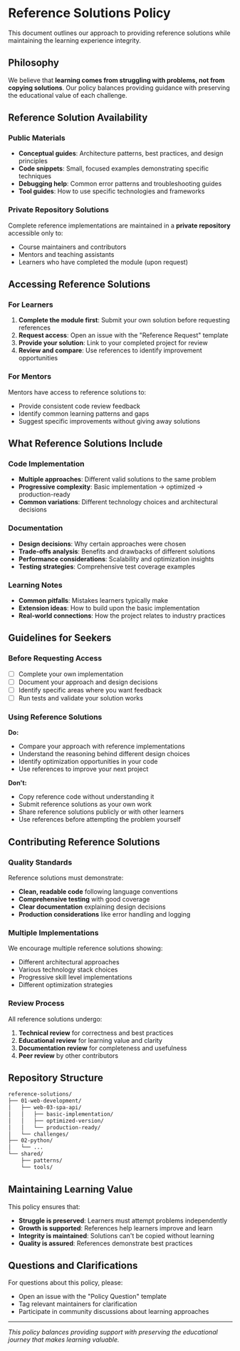 # Reference Solutions Policy

This document outlines our approach to providing reference solutions while maintaining the learning experience integrity.

## Philosophy

We believe that **learning comes from struggling with problems, not from copying solutions**. Our policy balances providing guidance with preserving the educational value of each challenge.

## Reference Solution Availability

### Public Materials

- **Conceptual guides**: Architecture patterns, best practices, and design principles
- **Code snippets**: Small, focused examples demonstrating specific techniques
- **Debugging help**: Common error patterns and troubleshooting guides
- **Tool guides**: How to use specific technologies and frameworks

### Private Repository Solutions

Complete reference implementations are maintained in a **private repository** accessible only to:

- Course maintainers and contributors
- Mentors and teaching assistants
- Learners who have completed the module (upon request)

## Accessing Reference Solutions

### For Learners

1. **Complete the module first**: Submit your own solution before requesting references
2. **Request access**: Open an issue with the "Reference Request" template
3. **Provide your solution**: Link to your completed project for review
4. **Review and compare**: Use references to identify improvement opportunities

### For Mentors

Mentors have access to reference solutions to:

- Provide consistent code review feedback
- Identify common learning patterns and gaps
- Suggest specific improvements without giving away solutions

## What Reference Solutions Include

### Code Implementation

- **Multiple approaches**: Different valid solutions to the same problem
- **Progressive complexity**: Basic implementation → optimized → production-ready
- **Common variations**: Different technology choices and architectural decisions

### Documentation

- **Design decisions**: Why certain approaches were chosen
- **Trade-offs analysis**: Benefits and drawbacks of different solutions
- **Performance considerations**: Scalability and optimization insights
- **Testing strategies**: Comprehensive test coverage examples

### Learning Notes

- **Common pitfalls**: Mistakes learners typically make
- **Extension ideas**: How to build upon the basic implementation
- **Real-world connections**: How the project relates to industry practices

## Guidelines for Seekers

### Before Requesting Access

- [ ] Complete your own implementation
- [ ] Document your approach and design decisions
- [ ] Identify specific areas where you want feedback
- [ ] Run tests and validate your solution works

### Using Reference Solutions

**Do:**
- Compare your approach with reference implementations
- Understand the reasoning behind different design choices
- Identify optimization opportunities in your code
- Use references to improve your next project

**Don't:**
- Copy reference code without understanding it
- Submit reference solutions as your own work
- Share reference solutions publicly or with other learners
- Use references before attempting the problem yourself

## Contributing Reference Solutions

### Quality Standards

Reference solutions must demonstrate:

- **Clean, readable code** following language conventions
- **Comprehensive testing** with good coverage
- **Clear documentation** explaining design decisions
- **Production considerations** like error handling and logging

### Multiple Implementations

We encourage multiple reference solutions showing:

- Different architectural approaches
- Various technology stack choices
- Progressive skill level implementations
- Different optimization strategies

### Review Process

All reference solutions undergo:

1. **Technical review** for correctness and best practices
2. **Educational review** for learning value and clarity
3. **Documentation review** for completeness and usefulness
4. **Peer review** by other contributors

## Repository Structure

```bash
reference-solutions/
├── 01-web-development/
│   ├── web-03-spa-api/
│   │   ├── basic-implementation/
│   │   ├── optimized-version/
│   │   └── production-ready/
│   └── challenges/
├── 02-python/
│   └── ...
└── shared/
    ├── patterns/
    └── tools/
```

## Maintaining Learning Value

This policy ensures that:

- **Struggle is preserved**: Learners must attempt problems independently
- **Growth is supported**: References help learners improve and learn
- **Integrity is maintained**: Solutions can't be copied without learning
- **Quality is assured**: References demonstrate best practices

## Questions and Clarifications

For questions about this policy, please:

- Open an issue with the "Policy Question" template
- Tag relevant maintainers for clarification
- Participate in community discussions about learning approaches

---

*This policy balances providing support with preserving the educational journey that makes learning valuable.*